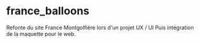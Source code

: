 # france_balloons

Refonte du site France Montgolfière lors d'un projet UX / UI
Puis intégration de la maquette pour le web.

